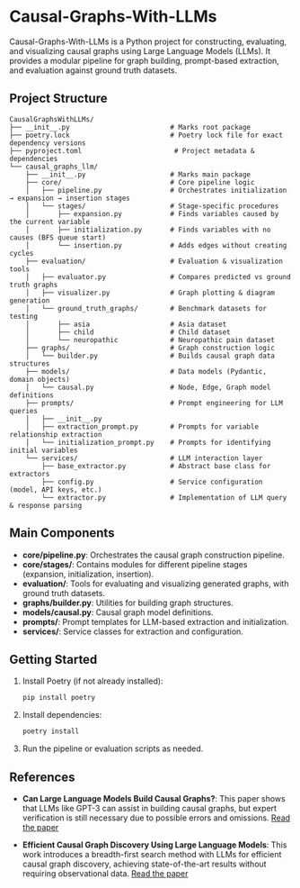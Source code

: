 # Causal-Graphs-With-LLMs

Causal-Graphs-With-LLMs is a Python project for constructing, evaluating, and visualizing causal graphs using Large Language Models (LLMs). It provides a modular pipeline for graph building, prompt-based extraction, and evaluation against ground truth datasets.

## Project Structure

```
CausalGraphsWithLLMs/
├── __init__.py                         # Marks root package
├── poetry.lock                         # Poetry lock file for exact dependency versions
├── pyproject.toml                       # Project metadata & dependencies
└── causal_graphs_llm/
    ├── __init__.py                     # Marks main package
    ├── core/                           # Core pipeline logic
    │   ├── pipeline.py                 # Orchestrates initialization → expansion → insertion stages
    │   └── stages/                     # Stage-specific procedures
    │       ├── expansion.py            # Finds variables caused by the current variable
    │       ├── initialization.py       # Finds variables with no causes (BFS queue start)
    │       └── insertion.py            # Adds edges without creating cycles
    ├── evaluation/                     # Evaluation & visualization tools
    │   ├── evaluator.py                # Compares predicted vs ground truth graphs
    │   ├── visualizer.py               # Graph plotting & diagram generation
    │   └── ground_truth_graphs/        # Benchmark datasets for testing
    │       ├── asia                    # Asia dataset
    │       ├── child                   # Child dataset
    │       └── neuropathic             # Neuropathic pain dataset
    ├── graphs/                         # Graph construction logic
    │   └── builder.py                  # Builds causal graph data structures
    ├── models/                         # Data models (Pydantic, domain objects)
    │   └── causal.py                   # Node, Edge, Graph model definitions
    ├── prompts/                        # Prompt engineering for LLM queries
    │   ├── __init__.py
    │   ├── extraction_prompt.py        # Prompts for variable relationship extraction
    │   └── initialization_prompt.py    # Prompts for identifying initial variables
    └── services/                       # LLM interaction layer
        ├── base_extractor.py           # Abstract base class for extractors
        ├── config.py                   # Service configuration (model, API keys, etc.)
        └── extractor.py                # Implementation of LLM query & response parsing
```

## Main Components
- **core/pipeline.py**: Orchestrates the causal graph construction pipeline.
- **core/stages/**: Contains modules for different pipeline stages (expansion, initialization, insertion).
- **evaluation/**: Tools for evaluating and visualizing generated graphs, with ground truth datasets.
- **graphs/builder.py**: Utilities for building graph structures.
- **models/causal.py**: Causal graph model definitions.
- **prompts/**: Prompt templates for LLM-based extraction and initialization.
- **services/**: Service classes for extraction and configuration.

## Getting Started
1. Install Poetry (if not already installed):
   ```bash
   pip install poetry
   ```
2. Install dependencies:
   ```bash
   poetry install
   ```
3. Run the pipeline or evaluation scripts as needed.


## References

- **Can Large Language Models Build Causal Graphs?**: This paper shows that LLMs like GPT-3 can assist in building causal graphs, but expert verification is still necessary due to possible errors and omissions. [Read the paper](https://arxiv.org/abs/2306.16480)

- **Efficient Causal Graph Discovery Using Large Language Models**: This work introduces a breadth-first search method with LLMs for efficient causal graph discovery, achieving state-of-the-art results without requiring observational data. [Read the paper](https://arxiv.org/abs/2310.02274)





